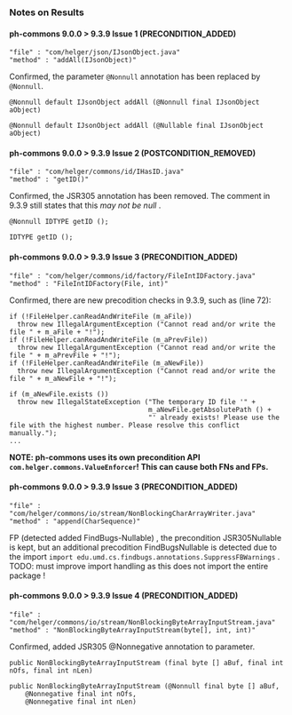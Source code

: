 ### Notes on Results


####  ph-commons  9.0.0  > 9.3.9 Issue 1 (PRECONDITION_ADDED)

```
"file" : "com/helger/json/IJsonObject.java"
"method" : "addAll(IJsonObject)"
```

Confirmed, the parameter `@Nonnull` annotation has been replaced by `@Nonnull`.

```$java
@Nonnull default IJsonObject addAll (@Nonnull final IJsonObject aObject)
```

```$java
@Nonnull default IJsonObject addAll (@Nullable final IJsonObject aObject)
```

####  ph-commons  9.0.0  > 9.3.9 Issue 2 (POSTCONDITION_REMOVED)

```
"file" : "com/helger/commons/id/IHasID.java"
"method" : "getID()"
```

Confirmed, the JSR305 annotation has been removed. The comment in 9.3.9 still states that this *may not be null* .

```$java
@Nonnull IDTYPE getID ();
```

```$java
IDTYPE getID ();
```

####  ph-commons  9.0.0  > 9.3.9 Issue 3 (PRECONDITION_ADDED)

```
"file" : "com/helger/commons/id/factory/FileIntIDFactory.java"
"method" : "FileIntIDFactory(File, int)"
```

Confirmed, there are new precodition checks in 9.3.9, such as (line 72):

```
if (!FileHelper.canReadAndWriteFile (m_aFile))
  throw new IllegalArgumentException ("Cannot read and/or write the file " + m_aFile + "!");
if (!FileHelper.canReadAndWriteFile (m_aPrevFile))
  throw new IllegalArgumentException ("Cannot read and/or write the file " + m_aPrevFile + "!");
if (!FileHelper.canReadAndWriteFile (m_aNewFile))
  throw new IllegalArgumentException ("Cannot read and/or write the file " + m_aNewFile + "!");

if (m_aNewFile.exists ())
  throw new IllegalStateException ("The temporary ID file '" +
                                   m_aNewFile.getAbsolutePath () +
                                   "' already exists! Please use the file with the highest number. Please resolve this conflict manually.");
...
```

__NOTE: ph-commons uses its own precondition API `com.helger.commons.ValueEnforcer`! This can cause both FNs and FPs.__

####  ph-commons  9.0.0  > 9.3.9 Issue 3 (PRECONDITION_ADDED)

```
"file" : "com/helger/commons/io/stream/NonBlockingCharArrayWriter.java"
"method" : "append(CharSequence)"
```

FP (detected added FindBugs-Nullable) , the precondition JSR305Nullable is kept, but an additional precodition FindBugsNullable 
is detected due to the import `import edu.umd.cs.findbugs.annotations.SuppressFBWarnings` . 
TODO: must improve import handling as this does not import the entire package ! 

####  ph-commons  9.0.0  > 9.3.9 Issue 4 (PRECONDITION_ADDED)

```
"file" : "com/helger/commons/io/stream/NonBlockingByteArrayInputStream.java"
"method" : "NonBlockingByteArrayInputStream(byte[], int, int)"
```

Confirmed, added JSR305 @Nonnegative annotation to parameter.

```$java
public NonBlockingByteArrayInputStream (final byte [] aBuf, final int nOfs, final int nLen)
```

```$java
public NonBlockingByteArrayInputStream (@Nonnull final byte [] aBuf,
    @Nonnegative final int nOfs,
    @Nonnegative final int nLen)
```